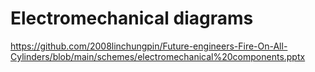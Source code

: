 Electromechanical diagrams
======
https://github.com/2008linchungpin/Future-engineers-Fire-On-All-Cylinders/blob/main/schemes/electromechanical%20components.pptx
